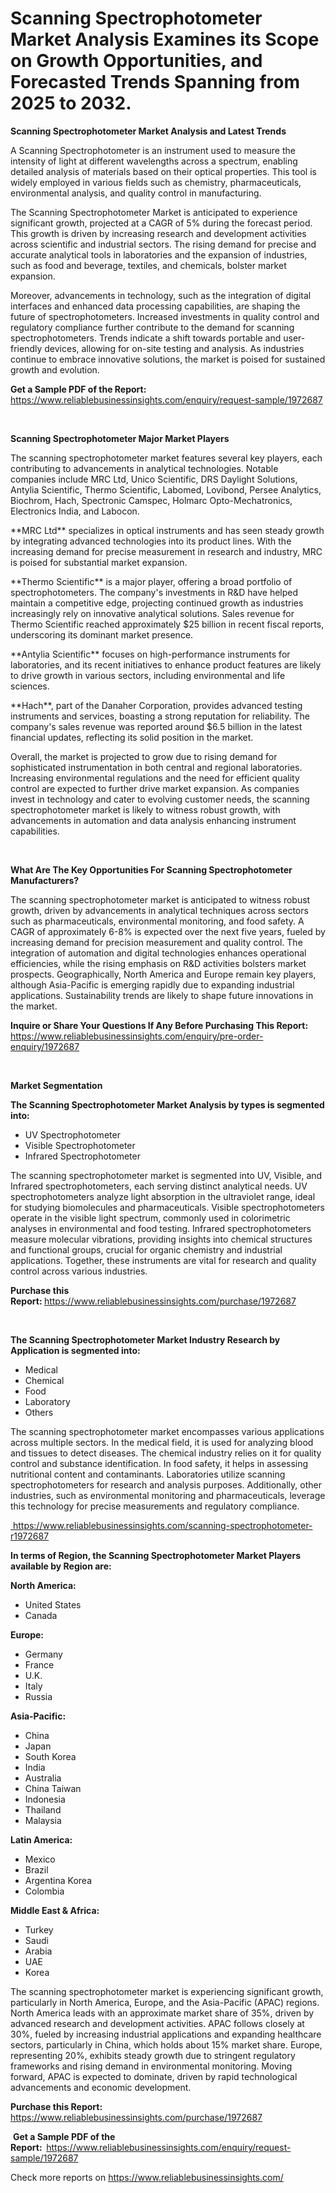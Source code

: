 <p><h1>Scanning Spectrophotometer Market Analysis Examines its Scope on Growth Opportunities, and Forecasted Trends Spanning from 2025 to 2032.</h1></p><p><strong>Scanning Spectrophotometer Market Analysis and Latest Trends</strong></p>
<p><p>A Scanning Spectrophotometer is an instrument used to measure the intensity of light at different wavelengths across a spectrum, enabling detailed analysis of materials based on their optical properties. This tool is widely employed in various fields such as chemistry, pharmaceuticals, environmental analysis, and quality control in manufacturing.</p><p>The Scanning Spectrophotometer Market is anticipated to experience significant growth, projected at a CAGR of 5% during the forecast period. This growth is driven by increasing research and development activities across scientific and industrial sectors. The rising demand for precise and accurate analytical tools in laboratories and the expansion of industries, such as food and beverage, textiles, and chemicals, bolster market expansion. </p><p>Moreover, advancements in technology, such as the integration of digital interfaces and enhanced data processing capabilities, are shaping the future of spectrophotometers. Increased investments in quality control and regulatory compliance further contribute to the demand for scanning spectrophotometers. Trends indicate a shift towards portable and user-friendly devices, allowing for on-site testing and analysis. As industries continue to embrace innovative solutions, the market is poised for sustained growth and evolution.</p></p>
<p><strong>Get a Sample PDF of the Report:&nbsp;</strong> <a href="https://www.reliablebusinessinsights.com/enquiry/request-sample/1972687?utm_campaign=2190&utm_medium=2&utm_source=Github&utm_content=ia&utm_term=10042025&utm_id=scanning-spectrophotometer">https://www.reliablebusinessinsights.com/enquiry/request-sample/1972687</a></p>
<p>&nbsp;</p>
<p><strong>Scanning Spectrophotometer Major Market Players</strong></p>
<p><p>The scanning spectrophotometer market features several key players, each contributing to advancements in analytical technologies. Notable companies include MRC Ltd, Unico Scientific, DRS Daylight Solutions, Antylia Scientific, Thermo Scientific, Labomed, Lovibond, Persee Analytics, Biochrom, Hach, Spectronic Camspec, Holmarc Opto-Mechatronics, Electronics India, and Labocon.</p><p>**MRC Ltd** specializes in optical instruments and has seen steady growth by integrating advanced technologies into its product lines. With the increasing demand for precise measurement in research and industry, MRC is poised for substantial market expansion.</p><p>**Thermo Scientific** is a major player, offering a broad portfolio of spectrophotometers. The company's investments in R&D have helped maintain a competitive edge, projecting continued growth as industries increasingly rely on innovative analytical solutions. Sales revenue for Thermo Scientific reached approximately $25 billion in recent fiscal reports, underscoring its dominant market presence.</p><p>**Antylia Scientific** focuses on high-performance instruments for laboratories, and its recent initiatives to enhance product features are likely to drive growth in various sectors, including environmental and life sciences.</p><p>**Hach**, part of the Danaher Corporation, provides advanced testing instruments and services, boasting a strong reputation for reliability. The company's sales revenue was reported around $6.5 billion in the latest financial updates, reflecting its solid position in the market.</p><p>Overall, the market is projected to grow due to rising demand for sophisticated instrumentation in both central and regional laboratories. Increasing environmental regulations and the need for efficient quality control are expected to further drive market expansion. As companies invest in technology and cater to evolving customer needs, the scanning spectrophotometer market is likely to witness robust growth, with advancements in automation and data analysis enhancing instrument capabilities.</p></p>
<p>&nbsp;</p>
<p><strong>What Are The Key Opportunities For Scanning Spectrophotometer Manufacturers?</strong></p>
<p><p>The scanning spectrophotometer market is anticipated to witness robust growth, driven by advancements in analytical techniques across sectors such as pharmaceuticals, environmental monitoring, and food safety. A CAGR of approximately 6-8% is expected over the next five years, fueled by increasing demand for precision measurement and quality control. The integration of automation and digital technologies enhances operational efficiencies, while the rising emphasis on R&D activities bolsters market prospects. Geographically, North America and Europe remain key players, although Asia-Pacific is emerging rapidly due to expanding industrial applications. Sustainability trends are likely to shape future innovations in the market.</p></p>
<p><strong>Inquire or Share Your Questions If Any Before Purchasing This Report:</strong> <a href="https://www.reliablebusinessinsights.com/enquiry/pre-order-enquiry/1972687?utm_campaign=2190&utm_medium=2&utm_source=Github&utm_content=ia&utm_term=10042025&utm_id=scanning-spectrophotometer">https://www.reliablebusinessinsights.com/enquiry/pre-order-enquiry/1972687</a></p>
<p>&nbsp;</p>
<p><strong>Market Segmentation</strong></p>
<p><strong>The Scanning Spectrophotometer Market Analysis by types is segmented into:</strong></p>
<p><ul><li>UV Spectrophotometer</li><li>Visible Spectrophotometer</li><li>Infrared Spectrophotometer</li></ul></p>
<p><p>The scanning spectrophotometer market is segmented into UV, Visible, and Infrared spectrophotometers, each serving distinct analytical needs. UV spectrophotometers analyze light absorption in the ultraviolet range, ideal for studying biomolecules and pharmaceuticals. Visible spectrophotometers operate in the visible light spectrum, commonly used in colorimetric analyses in environmental and food testing. Infrared spectrophotometers measure molecular vibrations, providing insights into chemical structures and functional groups, crucial for organic chemistry and industrial applications. Together, these instruments are vital for research and quality control across various industries.</p></p>
<p><strong>Purchase this Report:&nbsp;</strong><a href="https://www.reliablebusinessinsights.com/purchase/1972687?utm_campaign=2190&utm_medium=2&utm_source=Github&utm_content=ia&utm_term=10042025&utm_id=scanning-spectrophotometer">https://www.reliablebusinessinsights.com/purchase/1972687</a></p>
<p>&nbsp;</p>
<p><strong>The Scanning Spectrophotometer Market Industry Research by Application is segmented into:</strong></p>
<p><ul><li>Medical</li><li>Chemical</li><li>Food</li><li>Laboratory</li><li>Others</li></ul></p>
<p><p>The scanning spectrophotometer market encompasses various applications across multiple sectors. In the medical field, it is used for analyzing blood and tissues to detect diseases. The chemical industry relies on it for quality control and substance identification. In food safety, it helps in assessing nutritional content and contaminants. Laboratories utilize scanning spectrophotometers for research and analysis purposes. Additionally, other industries, such as environmental monitoring and pharmaceuticals, leverage this technology for precise measurements and regulatory compliance.</p></p>
<p><a href="https://www.reliablebusinessinsights.com/scanning-spectrophotometer-r1972687?utm_campaign=2190&utm_medium=2&utm_source=Github&utm_content=ia&utm_term=10042025&utm_id=scanning-spectrophotometer">&nbsp;https://www.reliablebusinessinsights.com/scanning-spectrophotometer-r1972687</a></p>
<p><strong>In terms of Region, the Scanning Spectrophotometer Market Players available by Region are:</strong></p>
<p>
    <p> <strong> North America: </strong>
        <ul>
            <li>United States</li>
            <li>Canada</li>
        </ul>
        </p> 
    <p> <strong> Europe: </strong>
        <ul>
            <li>Germany</li>
            <li>France</li>
            <li>U.K.</li>
            <li>Italy</li>
            <li>Russia</li>
        </ul>
        </p> 
    <p> <strong> Asia-Pacific: </strong>
        <ul>
            <li>China</li>
            <li>Japan</li>
            <li>South Korea</li>
            <li>India</li>
            <li>Australia</li>
            <li>China Taiwan</li>
            <li>Indonesia</li>
            <li>Thailand</li>
            <li>Malaysia</li>
        </ul>
        </p> 
    <p> <strong> Latin America: </strong>
        <ul>
            <li>Mexico</li>
            <li>Brazil</li>
            <li>Argentina Korea</li>
            <li>Colombia</li>
        </ul>
        </p> 
    <p> <strong> Middle East & Africa: </strong>
        <ul>
            <li>Turkey</li>
            <li>Saudi</li>
            <li>Arabia</li>
            <li>UAE</li>
            <li>Korea</li>
        </ul>
    </p>
    </p>
<p><p>The scanning spectrophotometer market is experiencing significant growth, particularly in North America, Europe, and the Asia-Pacific (APAC) regions. North America leads with an approximate market share of 35%, driven by advanced research and development activities. APAC follows closely at 30%, fueled by increasing industrial applications and expanding healthcare sectors, particularly in China, which holds about 15% market share. Europe, representing 20%, exhibits steady growth due to stringent regulatory frameworks and rising demand in environmental monitoring. Moving forward, APAC is expected to dominate, driven by rapid technological advancements and economic development.</p></p>
<p><strong>Purchase this Report: </strong><a href="https://www.reliablebusinessinsights.com/purchase/1972687?utm_campaign=2190&utm_medium=2&utm_source=Github&utm_content=ia&utm_term=10042025&utm_id=scanning-spectrophotometer">https://www.reliablebusinessinsights.com/purchase/1972687</a></p>
<p>&nbsp;<strong>Get a Sample PDF of the Report:&nbsp;&nbsp;</strong><a href="https://www.reliablebusinessinsights.com/enquiry/request-sample/1972687?utm_campaign=2190&utm_medium=2&utm_source=Github&utm_content=ia&utm_term=10042025&utm_id=scanning-spectrophotometer">https://www.reliablebusinessinsights.com/enquiry/request-sample/1972687</a></p>
<p><strong></strong></p>
<p>Check more reports on <a href="https://www.reliablebusinessinsights.com/?utm_campaign=2190&utm_medium=2&utm_source=Github&utm_content=ia&utm_term=10042025&utm_id=scanning-spectrophotometer">https://www.reliablebusinessinsights.com/</a></p>